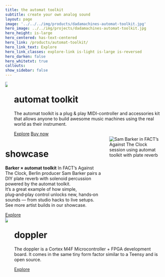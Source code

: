 ```yaml
---
title: the automat toolkit
subtitle: create your own analog sound
layout: page
image: '../../../img/products/dadamachines-automat-toolkit.jpg'
hero_image: ../../img/projects/dadamachines-automat-toolkit.jpg
hero_height: is-large
hero_centered: has-text-centered
hero_link: /products/automat-toolkit/
hero_link_text: Explore
hero_link_classes: explore-link is-light is-large is-reversed
hero_darken: false
hero_whitetxt: true
callouts:
show_sidebar: false
---
```


<div class="columns mt-4">
    <div class="column">
        <img src="https://images.weserv.nl/?url=https://dadamachines.com/img/products/dadamachines-automat-toolkit.jpg&w=660&h=371&output=jpg&q=90" />
    </div>
    <div class="column">
        <h1 class="title is-2">automat toolkit</h1>
        <p class="is-size-5-desktop">The automat toolkit is a plug & play MIDI-controller and accessories kit that allows anyone to build awesome music machines using the real world as their instrument.</p>
        <a href="/products/automat-toolkit/" class="explore-link is-dark is-large is-reversed">Explore</a> 
        <a href="/shop/" class="explore-link is-blue is-large">Buy now</a>
    </div>
</div>

<div class="columns mt-4">
    <div class="column">
        <h1 class="is-size-2">showcase</h1>
        <p class="is-size-5-desktop"><strong>Barker × automat toolkit</strong> In FACT’s Against The Clock, Berlin producer Sam Barker pairs a DIY plate reverb with solenoid percussion powered by the automat toolkit. <br>It’s a great example of how simple, plug‑and‑play control unlocks new, hands‑on sounds — from studio hacks to live setups. <br>See more artist builds in our showcase.</p>
        <a href="/showcase/" class="explore-link is-dark is-large is-reversed">Explore</a> 
    </div>
    <div class="column">
        <img src="https://images.weserv.nl/?url=https://dadamachines.com/img/showcase/barker-fact.jpg&w=660&h=440&output=jpg&q=90" alt="Sam Barker in FACT’s Against The Clock session using automat toolkit with plate reverb">
    </div>
</div>


<div class="columns mt-4">
    <div class="column">
        <img src="https://images.weserv.nl/?url=https://dadamachines.com/img/projects/doppler-003.jpg&w=660&h=440&output=jpg&q=90" />
    </div>
    <div class="column">
        <h1 class="title is-2">doppler</h1>
        <p class="is-size-5-desktop">The doppler is a Cortex M4F Microcontroller + FPGA development board. It comes in the same tiny form factor similar to a Teensy and is open source.</p>
        <a href="/products/doppler/" class="explore-link is-dark is-large is-reversed">Explore</a>
    </div>
</div>
